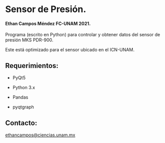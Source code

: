 # Sensor de Presión.
#### Ethan Campos Méndez FC-UNAM 2021.

Programa (escrito en Python) para controlar y obtener datos del sensor de presión MKS PDR-900. 

Este está optimizado para el sensor ubicado en el ICN-UNAM. 

## Requerimientos: 

- PyQt5

- Python 3.x 

- Pandas

- pyqtgraph

## Contacto:

<ethancampos@ciencias.unam.mx>
